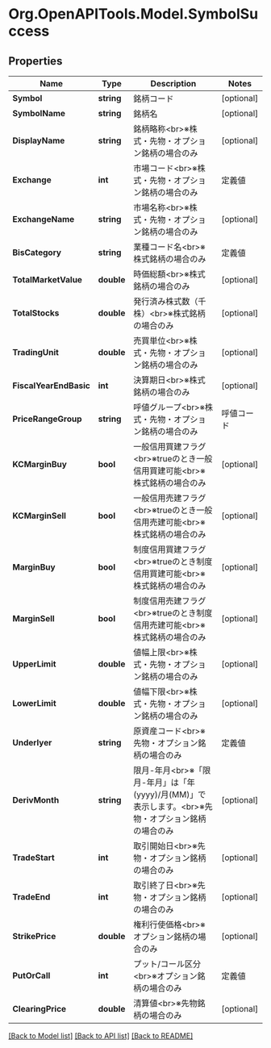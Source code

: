 # Org.OpenAPITools.Model.SymbolSuccess
## Properties

Name | Type | Description | Notes
------------ | ------------- | ------------- | -------------
**Symbol** | **string** | 銘柄コード | [optional] 
**SymbolName** | **string** | 銘柄名 | [optional] 
**DisplayName** | **string** | 銘柄略称&lt;br&gt;※株式・先物・オプション銘柄の場合のみ | [optional] 
**Exchange** | **int** | 市場コード&lt;br&gt;※株式・先物・オプション銘柄の場合のみ |定義値|説明| |-|-| |1|東証| |3|名証| |5|福証| |6|札証| |2|日通し| |23|日中| |24|夜間| | [optional] 
**ExchangeName** | **string** | 市場名称&lt;br&gt;※株式・先物・オプション銘柄の場合のみ | [optional] 
**BisCategory** | **string** | 業種コード名&lt;br&gt;※株式銘柄の場合のみ |定義値|説明| |-|-| |0050      |水産・農林業| |1050      |鉱業| |2050      |建設業| |3050      |食料品| |3100      |繊維製品| |3150      |パルプ・紙| |3200      |化学| |3250      |医薬品| |3300      |石油・石炭製品| |3350      |ゴム製品| |3400      |ガラス・土石製品| |3450      |鉄鋼| |3500      |非鉄金属| |3550      |金属製品| |3600      |機械| |3650      |電気機器| |3700      |輸送用機器| |3750      |精密機器| |3800      |その他製品| |4050      |電気・ガス業| |5050      |陸運業| |5100      |海運業| |5150      |空運業| |5200      |倉庫・運輸関連業| |5250      |情報・通信業| |6050      |卸売業| |6100      |小売業| |7050      |銀行業| |7100      |証券、商品先物取引業| |7150      |保険業| |7200      |その他金融業| |8050      |不動産業| |9050      |サービス業| |9999      |その他| | [optional] 
**TotalMarketValue** | **double** | 時価総額&lt;br&gt;※株式銘柄の場合のみ | [optional] 
**TotalStocks** | **double** | 発行済み株式数（千株）&lt;br&gt;※株式銘柄の場合のみ | [optional] 
**TradingUnit** | **double** | 売買単位&lt;br&gt;※株式・先物・オプション銘柄の場合のみ | [optional] 
**FiscalYearEndBasic** | **int** | 決算期日&lt;br&gt;※株式銘柄の場合のみ | [optional] 
**PriceRangeGroup** | **string** | 呼値グループ&lt;br&gt;※株式・先物・オプション銘柄の場合のみ |呼値コード|値段の水準|呼値単位| |-|-|-| |10000|3000円以下|1 |10000|5000円以下|5 |10000|30000円以下|10 |10000|50000円以下|50 |10000|300000円以下|100 |10000|500000円以下|500 |10000|3000000円以下|1000 |10000|5000000円以下|5000 |10000|30000000円以下|10000 |10000|50000000円以下|50000 |10000|50000000円超|100000 |10003|1000円以下|0.1 |10003|3000円以下|0.5 |10003|10000円以下|1 |10003|30000円以下|5 |10003|100000円以下|10 |10003|300000円以下|50 |10003|1000000円以下|100 |10003|3000000円以下|500 |10003|10000000円以下|1000 |10003|30000000円以下|5000 |10003|50000000円以下|10000 |10003|50000000円超|10000 |10118|-|10 |10119|-|5 |10318|100円以下|1 |10318|1000円以下|5 |10318|1000円超|10 |10706|-|0.25 |10718|-|0.5 |12122|-|5 |14473|-|1 |14515|-|0.05 |15411|-|1 |15569|-|0.5 |17163|-|0.5 | [optional] 
**KCMarginBuy** | **bool** | 一般信用買建フラグ&lt;br&gt;※trueのとき一般信用買建可能&lt;br&gt;※株式銘柄の場合のみ | [optional] 
**KCMarginSell** | **bool** | 一般信用売建フラグ&lt;br&gt;※trueのとき一般信用売建可能&lt;br&gt;※株式銘柄の場合のみ | [optional] 
**MarginBuy** | **bool** | 制度信用買建フラグ&lt;br&gt;※trueのとき制度信用買建可能&lt;br&gt;※株式銘柄の場合のみ | [optional] 
**MarginSell** | **bool** | 制度信用売建フラグ&lt;br&gt;※trueのとき制度信用売建可能&lt;br&gt;※株式銘柄の場合のみ | [optional] 
**UpperLimit** | **double** | 値幅上限&lt;br&gt;※株式・先物・オプション銘柄の場合のみ | [optional] 
**LowerLimit** | **double** | 値幅下限&lt;br&gt;※株式・先物・オプション銘柄の場合のみ | [optional] 
**Underlyer** | **string** | 原資産コード&lt;br&gt;※先物・オプション銘柄の場合のみ |定義値|説明| |-|-| |NK225|日経225| |NK300|日経300| |MOTHERS|東証マザーズ| |JPX400|JPX日経400| |TOPIX|TOPIX| |NKVI|日経平均VI| |DJIA|NYダウ| |TSEREITINDEX|東証REIT指数| |TOPIXCORE30|TOPIX Core30| | [optional] 
**DerivMonth** | **string** | 限月-年月&lt;br&gt;※「限月-年月」は「年(yyyy)/月(MM)」で表示します。&lt;br&gt;※先物・オプション銘柄の場合のみ | [optional] 
**TradeStart** | **int** | 取引開始日&lt;br&gt;※先物・オプション銘柄の場合のみ | [optional] 
**TradeEnd** | **int** | 取引終了日&lt;br&gt;※先物・オプション銘柄の場合のみ | [optional] 
**StrikePrice** | **double** | 権利行使価格&lt;br&gt;※オプション銘柄の場合のみ | [optional] 
**PutOrCall** | **int** | プット/コール区分&lt;br&gt;※オプション銘柄の場合のみ |定義値|説明| |-|-| |1|プット| |2|コール| | [optional] 
**ClearingPrice** | **double** | 清算値&lt;br&gt;※先物銘柄の場合のみ | [optional] 

[[Back to Model list]](../README.md#documentation-for-models) [[Back to API list]](../README.md#documentation-for-api-endpoints) [[Back to README]](../README.md)

